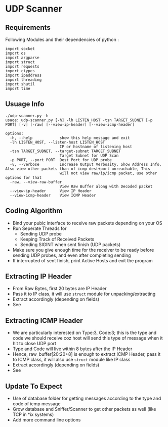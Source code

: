 # UDP Scanner

## Requirements
Following Modules and their dependencies of python :
```
import socket
import os
import argparse
import struct
import requests
import ctypes
import ipaddress
import threading
import shutil
import time
```

## Usuage Info
```
./udp-scanner.py -h
usage: udp-scanner.py [-h] -lh LISTEN_HOST -tsn TARGET_SUBNET [-p PORT] [-v] [-raw] [--view-ip-header] [--view-icmp-header]

options:
  -h, --help            show this help message and exit
  -lh LISTEN_HOST, --listen-host LISTEN_HOST
                        IP or hostname of listening host
  -tsn TARGET_SUBNET, --target-subnet TARGET_SUBNET
                        Target Subnet for UDP Scan
  -p PORT, --port PORT  Dest Port for UDP probe
  -v, --verbose         Increase Output Verbosity, Show Address Info, Also view other packets than of icmp dest+port unreachable, This
                        will not view raw/ip/icmp packet, use other options for that
  -raw, --view-raw-buffer
                        View Raw Buffer along with Decoded packet
  --view-ip-header      View IP Header
  --view-icmp-header    View ICMP Header
```

## Coding Algorithm
- Bind your pubic interface to receive raw packets depending on your OS
- Run Seperate Threads for
    - Sending UDP probe
    - Keeping Track of Received Packets
    - Sending SIGINT when sent finish (UDP packets)
- Make sure you give enough time for the receiver to be ready before sending UDP probes, and even after completing sending
- If interrupted of sent finish, print Active Hosts and exit the program

## Extracting IP Header
- From Raw Bytes, first 20 bytes are IP Header
- Pass it to IP class, it will use `struct` module for unpacking/extracting
- Extract accordingly (depending on fields)
- See ![]()

## Extracting ICMP Header
- We are particularly interested on Type:3, Code:3; this is the type and code we should receive coz host will send this type of message when it hit to close UDP port 
- Type and Code will live within 8 bytes after the IP Header
- Hence, raw_buffer[20:20+8] is enough to extract ICMP Header, pass it to ICMP class, it will also use `struct` module like IP class
- Extract accordingly (depending on fields)
- See ![]()

## Update To Expect
- Use of database folder for getting messages according to the type and code of icmp message
- Grow database and Sniffer/Scanner to get other packets as well (like TCP in *ix systems)
- Add more command line options
